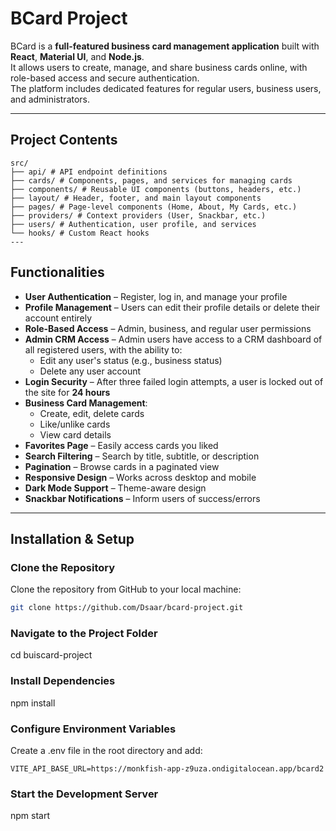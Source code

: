 # BCard Project

BCard is a **full-featured business card management application** built with **React**, **Material UI**, and **Node.js**.  
It allows users to create, manage, and share business cards online, with role-based access and secure authentication.  
The platform includes dedicated features for regular users, business users, and administrators.

---

## Project Contents 
```
src/
├── api/ # API endpoint definitions
├── cards/ # Components, pages, and services for managing cards
├── components/ # Reusable UI components (buttons, headers, etc.)
├── layout/ # Header, footer, and main layout components
├── pages/ # Page-level components (Home, About, My Cards, etc.)
├── providers/ # Context providers (User, Snackbar, etc.)
├── users/ # Authentication, user profile, and services
└── hooks/ # Custom React hooks
---
```

## Functionalities

- **User Authentication** – Register, log in, and manage your profile
- **Profile Management** – Users can edit their profile details or delete their account entirely
- **Role-Based Access** – Admin, business, and regular user permissions
- **Admin CRM Access** – Admin users have access to a CRM dashboard of all registered users, with the ability to:
  - Edit any user's status (e.g., business status)
  - Delete any user account
- **Login Security** – After three failed login attempts, a user is locked out of the site for **24 hours**
- **Business Card Management**:
  - Create, edit, delete cards
  - Like/unlike cards
  - View card details
- **Favorites Page** – Easily access cards you liked
- **Search Filtering** – Search by title, subtitle, or description
- **Pagination** – Browse cards in a paginated view
- **Responsive Design** – Works across desktop and mobile
- **Dark Mode Support** – Theme-aware design
- **Snackbar Notifications** – Inform users of success/errors

---
##  Installation & Setup

###  Clone the Repository

Clone the repository from GitHub to your local machine:
```bash
git clone https://github.com/Dsaar/bcard-project.git
```
###  Navigate to the Project Folder

cd buiscard-project

###  Install Dependencies

npm install

### Configure Environment Variables
Create a .env file in the root directory and add:
```
VITE_API_BASE_URL=https://monkfish-app-z9uza.ondigitalocean.app/bcard2
```

###  Start the Development Server

npm start
